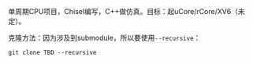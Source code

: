  单周期CPU项目，Chisel编写，C++做仿真。目标：起uCore/rCore/XV6（未定）。



克隆方法：因为涉及到submodule，所以要使用`--recursive`：

```shell
git clone TBD --recursive
```

